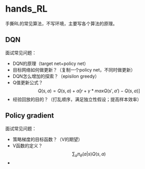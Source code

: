 # hands_RL
手撕RL的常见算法，不写环境，主要写各个算法的原理。

## DQN
面试常见问题：
- DQN的原理（target net+policy net）
- 目标网络如何做更新？（复制一个policy net，不同时做更新）
- DQN怎么增加的探索？（episilon greedy）
- Q值更新公式？
$$Q(s,a)=Q(s,a)+\alpha [r+\gamma *max Q(s',a')-Q(s,a)]$$
- 经验回放的目的？（打乱顺序，满足独立性假设；提高样本效率）

## Policy gradient
面试常见问题：
- 策略梯度的目标函数？（V的期望）
- V函数的定义？
$$ \sum_{a} \pi_\theta (a|s) Q(s,a) $$
- 